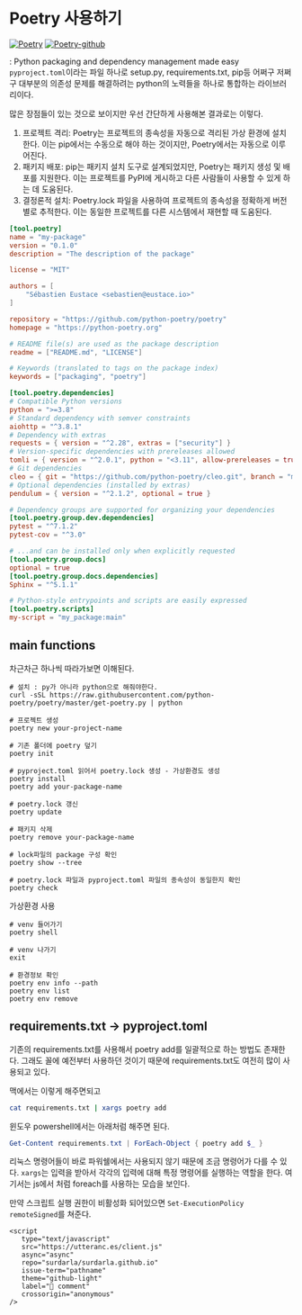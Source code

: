 # Poetry 사용하기

[![Poetry](https://img.shields.io/endpoint?url=https://python-poetry.org/badge/v0.json)](https://python-poetry.org/)
[![Poetry-github](https://img.shields.io/badge/GitHub-181717?logo=GitHub&logoColor=white)](https://github.com/python-poetry/poetry)

: Python packaging and dependency management made easy\
`pyproject.toml`이라는 파일 하나로 setup.py, requirements.txt, pip등 어쩌구 저쩌구 대부분의 의존성 문제를 해결하려는 python의 노력들을 하나로 통합하는 라이브러리이다.

많은 장점들이 있는 것으로 보이지만 우선 간단하게 사용해본 결과로는 이렇다.

1. 프로젝트 격리: Poetry는 프로젝트의 종속성을 자동으로 격리된 가상 환경에 설치한다. 이는 pip에서는 수동으로 해야 하는 것이지만, Poetry에서는 자동으로 이루어진다.
2. 패키지 배포: pip는 패키지 설치 도구로 설계되었지만, Poetry는 패키지 생성 및 배포를 지원한다. 이는 프로젝트를 PyPI에 게시하고 다른 사람들이 사용할 수 있게 하는 데 도움된다.
3. 결정론적 설치: Poetry.lock 파일을 사용하여 프로젝트의 종속성을 정확하게 버전별로 추적한다. 이는 동일한 프로젝트를 다른 시스템에서 재현할 때 도움된다.

```toml
[tool.poetry]
name = "my-package"
version = "0.1.0"
description = "The description of the package"

license = "MIT"

authors = [
    "Sébastien Eustace <sebastien@eustace.io>"
]

repository = "https://github.com/python-poetry/poetry"
homepage = "https://python-poetry.org"

# README file(s) are used as the package description
readme = ["README.md", "LICENSE"]

# Keywords (translated to tags on the package index)
keywords = ["packaging", "poetry"]

[tool.poetry.dependencies]
# Compatible Python versions
python = ">=3.8"
# Standard dependency with semver constraints
aiohttp = "^3.8.1"
# Dependency with extras
requests = { version = "^2.28", extras = ["security"] }
# Version-specific dependencies with prereleases allowed
tomli = { version = "^2.0.1", python = "<3.11", allow-prereleases = true }
# Git dependencies
cleo = { git = "https://github.com/python-poetry/cleo.git", branch = "master" }
# Optional dependencies (installed by extras)
pendulum = { version = "^2.1.2", optional = true }

# Dependency groups are supported for organizing your dependencies
[tool.poetry.group.dev.dependencies]
pytest = "^7.1.2"
pytest-cov = "^3.0"

# ...and can be installed only when explicitly requested
[tool.poetry.group.docs]
optional = true
[tool.poetry.group.docs.dependencies]
Sphinx = "^5.1.1"

# Python-style entrypoints and scripts are easily expressed
[tool.poetry.scripts]
my-script = "my_package:main"
```

## main functions

차근차근 하나씩 따라가보면 이해된다.

```pwsh
# 설치 : py가 아니라 python으로 해줘야한다.
curl -sSL https://raw.githubusercontent.com/python-poetry/poetry/master/get-poetry.py | python

# 프로젝트 생성
poetry new your-project-name

# 기존 폴더에 poetry 덮기
poetry init

# pyproject.toml 읽어서 poetry.lock 생성 - 가상환경도 생성
poetry install
poetry add your-package-name

# poetry.lock 갱신
poetry update

# 패키지 삭제
poetry remove your-package-name

# lock파일의 package 구성 확인
poetry show --tree

# poetry.lock 파일과 pyproject.toml 파일의 종속성이 동일한지 확인
poetry check
```

가상환경 사용

```pwsh
# venv 들어가기
poetry shell

# venv 나가기
exit

# 환경정보 확인
poetry env info --path
poetry env list
poetry env remove
```

## requirements.txt -> pyproject.toml

기존의 requirements.txt를 사용해서 poetry add를 일괄적으로 하는 방법도 존재한다. 그래도 꼴에 예전부터 사용하던 것이기 때문에 requirements.txt도 여전히 많이 사용되고 있다.

맥에서는 이렇게 해주면되고

```bash
cat requirements.txt | xargs poetry add
```

윈도우 powershell에서는 아래처럼 해주면 된다.

```powershell
Get-Content requirements.txt | ForEach-Object { poetry add $_ }
```

리눅스 명령어들이 바로 파워쉘에서는 사용되지 않기 때문에 조금 명령어가 다를 수 있다. `xargs`는 입력을 받아서 각각의 입력에 대해 특정 명령어를 실행하는 역할을 한다. 여기서는 js에서 처럼 foreach를 사용하는 모습을 보인다.

만약 스크립트 실행 권한이 비활성화 되어있으면 `Set-ExecutionPolicy remoteSigned`를 쳐준다.


```{raw} html
<script
   type="text/javascript"
   src="https://utteranc.es/client.js"
   async="async"
   repo="surdarla/surdarla.github.io"
   issue-term="pathname"
   theme="github-light"
   label="💬 comment"
   crossorigin="anonymous"
/>
```
